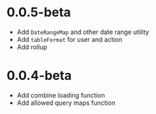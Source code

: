 # 0.0.5-beta
- Add `DateRangeMap` and other date range utility
- Add `tableFormat` for user and action
- Add rollup

# 0.0.4-beta
- Add combine loading function
- Add allowed query maps function